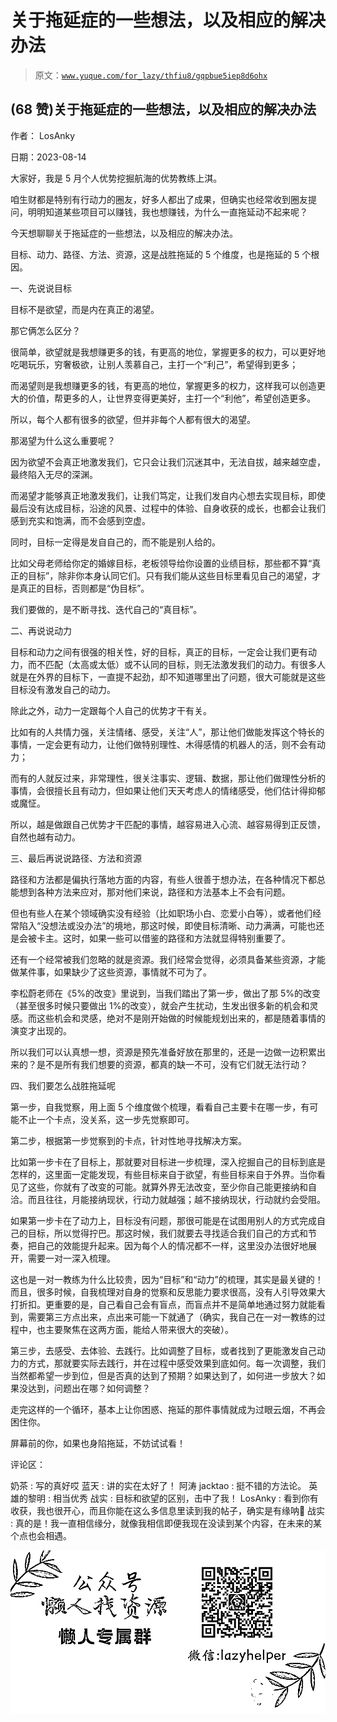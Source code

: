 # 关于拖延症的一些想法，以及相应的解决办法

> 原文：[`www.yuque.com/for_lazy/thfiu8/gqpbue5iep8d6ohx`](https://www.yuque.com/for_lazy/thfiu8/gqpbue5iep8d6ohx)



## (68 赞)关于拖延症的一些想法，以及相应的解决办法 

作者： LosAnky 

日期：2023-08-14 

大家好，我是 5 月个人优势挖掘航海的优势教练上淇。 

咱生财都是特别有行动力的圈友，好多人都出了成果，但确实也经常收到圈友提问，明明知道某些项目可以赚钱，我也想赚钱，为什么一直拖延动不起来呢？ 

今天想聊聊关于拖延症的一些想法，以及相应的解决办法。 

目标、动力、路径、方法、资源，这是战胜拖延的 5 个维度，也是拖延的 5 个根因。 

一、先说说目标 

目标不是欲望，而是内在真正的渴望。 

那它俩怎么区分？ 

很简单，欲望就是我想赚更多的钱，有更高的地位，掌握更多的权力，可以更好地吃喝玩乐，穷奢极欲，让别人羡慕自己，主打一个“利己”，希望得到更多； 

而渴望则是我想赚更多的钱，有更高的地位，掌握更多的权力，这样我可以创造更大的价值，帮更多的人，让世界变得更美好，主打一个“利他”，希望创造更多。 

所以，每个人都有很多的欲望，但并非每个人都有很大的渴望。 

那渴望为什么这么重要呢？ 

因为欲望不会真正地激发我们，它只会让我们沉迷其中，无法自拔，越来越空虚，最终陷入无尽的深渊。 

而渴望才能够真正地激发我们，让我们笃定，让我们发自内心想去实现目标，即使最后没有达成目标，沿途的风景、过程中的体验、自身收获的成长，也都会让我们感到充实和饱满，而不会感到空虚。 

同时，目标一定得是发自自己的，而不能是别人给的。 

比如父母老师给你定的婚嫁目标，老板领导给你设置的业绩目标，那些都不算“真正的目标”，除非你本身认同它们。只有我们能从这些目标里看见自己的渴望，才是真正的目标，否则都是“伪目标”。 

我们要做的，是不断寻找、迭代自己的“真目标”。 

二、再说说动力 

目标和动力之间有很强的相关性，好的目标，真正的目标，一定会让我们更有动力，而不匹配（太高或太低）或不认同的目标，则无法激发我们的动力。有很多人就是在外界的目标下，一直提不起劲，却不知道哪里出了问题，很大可能就是这些目标没有激发自己的动力。 

除此之外，动力一定跟每个人自己的优势才干有关。 

比如有的人共情力强，关注情绪、感受，关注“人”，那让他们做能发挥这个特长的事情，一定会更有动力，让他们做特别理性、木得感情的机器人的活，则不会有动力； 

而有的人就反过来，非常理性，很关注事实、逻辑、数据，那让他们做理性分析的事情，会很擅长且有动力，但如果让他们天天考虑人的情绪感受，他们估计得抑郁或魔怔。 

所以，越是做跟自己优势才干匹配的事情，越容易进入心流、越容易得到正反馈，自然也越有动力。 

三、最后再说说路径、方法和资源 

路径和方法都是偏执行落地方面的内容，有些人很善于想办法，在各种情况下都总能想到各种方法来应对，那对他们来说，路径和方法基本上不会有问题。 

但也有些人在某个领域确实没有经验（比如职场小白、恋爱小白等），或者他们经常陷入“没想法或没办法”的境地，那这时候，即使目标清晰、动力满满，可能也还是会被卡主。这时，如果一些可以借鉴的路径和方法就显得特别重要了。 

还有一个经常被我们忽略的就是资源。我们经常会觉得，必须具备某些资源，才能做某件事，如果缺少了这些资源，事情就不可为了。 

李松蔚老师在《5%的改变》里说到，当我们踏出了第一步，做出了那 5%的改变（甚至很多时候只要做出 1%的改变），就会产生扰动，生发出很多新的机会和灵感。而这些机会和灵感，绝对不是刚开始做的时候能规划出来的，都是随着事情的演变才出现的。 

所以我们可以认真想一想，资源是预先准备好放在那里的，还是一边做一边积累出来的？是不是所有我们想要的资源，都真的缺一不可，没有它们就无法行动？ 

四、我们要怎么战胜拖延呢 

第一步，自我觉察，用上面 5 个维度做个梳理，看看自己主要卡在哪一步，有可能不止一个卡点，没关系，这一步先觉察即可。 

第二步，根据第一步觉察到的卡点，针对性地寻找解决方案。 

比如第一步卡在了目标上，那就要对目标进一步梳理，深入挖掘自己的目标到底是怎样的，这里面一定能发现，有些目标来自于欲望，有些目标来自于外界。当你看见了这些，你就有了改变的可能。就算外界无法改变，至少你自己能更接纳和自洽。而且往往，月能接纳现状，行动力就越强；越不接纳现状，行动就约会受阻。 

如果第一步卡在了动力上，目标没有问题，那很可能是在试图用别人的方式完成自己的目标，所以觉得拧巴。那这时候，我们就要去寻找适合我们自己的方式和节奏，把自己的效能提升起来。因为每个人的情况都不一样，这里没办法很好地展开，需要一对一深入梳理。 

这也是一对一教练为什么比较贵，因为“目标”和“动力”的梳理，其实是最关键的！而且，很多时候，自我梳理对自身的觉察和反思能力要求很高，没有人引导效果大打折扣。更重要的是，自己看自己会有盲点，而盲点并不是简单地通过努力就能看到，需要第三方点出来，点出来可能一下就通了（确实，我自己在一对一教练的过程中，也主要聚焦在这两方面，能给人带来很大的突破）。 

第三步，去感受、去体验、去践行。比如调整了目标，或者找到了更能激发自己动力的方式，那就要实际去践行，并在过程中感受效果到底如何。每一次调整，我们当然都希望一步到位，但是否真的达到了预期？如果达到了，如何进一步放大？如果没达到，问题出在哪？如何调整？ 

走完这样的一个循环，基本上让你困惑、拖延的那件事情就成为过眼云烟，不再会困住你。 

屏幕前的你，如果也身陷拖延，不妨试试看！ 

评论区： 

奶茶 : 写的真好哎 蓝天 : 讲的实在太好了！ 阿涛 jacktao : 挺不错的方法论。 英雄的黎明 : 相当优秀 战实 : 目标和欲望的区别，击中了我！ LosAnky : 看到你有收获，我也很开心，而且你能在这么多信息里读到我的帖子，确实是有缘呐👀 战实 : 真的是！我一直相信缘分，就像我相信即便我现在没读到某个内容，在未来的某个点也会相遇。 

![](img/894d30a529e7c37bcd3392323c99941c.png)  